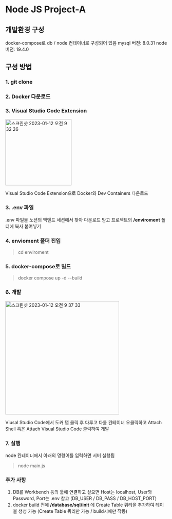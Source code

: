 # Node JS Project-A

## 개발환경 구성
docker-compose로 db / node 컨테이너로 구성되어 있음
mysql 버전: 8.0.31
node 버전: 19.4.0
## 구성 방법
### 1. git clone
### 2. Docker 다운로드
### 3. Visual Studio Code Extension
<img width="206" alt="스크린샷 2023-01-12 오전 9 32 26" src="https://user-images.githubusercontent.com/63653473/211947713-86694dd0-187e-4e6e-8e09-c1670d429d41.png">


Visual Studio Code Extension으로 Docker와 Dev Containers 다운로드
### 3. .env 파일
.env 파일을 노션의 백엔드 세션에서 찾아 다운로드 받고
프로젝트의 **/enviroment** 폴더에 복사 붙여넣기
### 4. envioment 폴더 진입
> cd enviroment
### 5. docker-compose로 빌드
> docker compose up -d --build
### 6. 개발
<img width="354" alt="스크린샷 2023-01-12 오전 9 37 33" src="https://user-images.githubusercontent.com/63653473/211948341-5ec69891-bf0b-4cdc-bd6a-cd8083ddeadd.png">

Viusal Studio Code에서 도커 탭 클릭 후 다루고 다룰 컨테이너 우클릭하고 Attach Shell 혹은 Attach Visual Studio Code 클릭하여 개발
### 7. 실행
node 컨테이너에서 아래의 명령어를 입력하면 서버 실행됨
> node main.js

### 추가 사항
1. DB를 Workbench 등의 툴에 연결하고 싶으면 Host는 localhost, User와 Password, Port는 .env 참고 (DB_USER / DB_PASS / DB_HOST_PORT)
2. docker build 전에 **/database/sql/init** 에 Create Table 쿼리을 추가하여 테이블 생성 가능 (Create Table 쿼리만 가능 / build시에만 작동)
